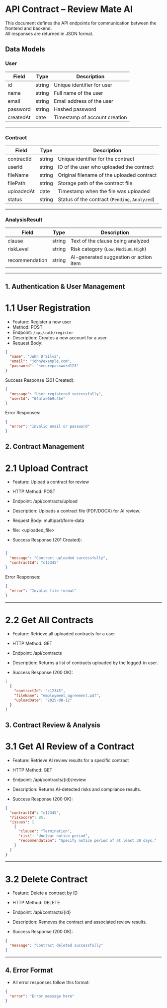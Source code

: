 # API Contract – Review Mate AI

This document defines the API endpoints for communication between the frontend and backend.  
All responses are returned in JSON format.


## Data Models

### User
| Field       | Type   | Description                  |
|-------------|--------|------------------------------|
| id          | string | Unique identifier for user   |
| name        | string | Full name of the user        |
| email       | string | Email address of the user    |
| password    | string | Hashed password              |
| createdAt   | date   | Timestamp of account creation |

---

### Contract
| Field        | Type   | Description                                     |
|--------------|--------|-------------------------------------------------|
| contractId   | string | Unique identifier for the contract              |
| userId       | string | ID of the user who uploaded the contract        |
| fileName     | string | Original filename of the uploaded contract      |
| filePath     | string | Storage path of the contract file               |
| uploadedAt   | date   | Timestamp when the file was uploaded            |
| status       | string | Status of the contract (`Pending`, `Analyzed`)  |

---

### AnalysisResult
| Field          | Type   | Description                                         |
|----------------|--------|-----------------------------------------------------|
| clause         | string | Text of the clause being analyzed                   |
| riskLevel      | string | Risk category (`Low`, `Medium`, `High`)              |
| recommendation | string | AI-generated suggestion or action item              |

---

## **1. Authentication & User Management**

# 1.1 User Registration
- Feature: Register a new user  
- Method: POST  
- Endpoint: `/api/auth/register`  
- Description: Creates a new account for a user.  
- Request Body:
```json
{
  "name": "John D'Silva",
  "email": "john@example.com",
  "password": "securepassword123"
}
```
Success Response (201 Created):

```json
{
  "message": "User registered successfully",
  "userId": "64afae6b9c45e"
}

```

Error Responses:

```json
{
  "error": "Invalid email or password"
}
```

## **2. Contract Management**

# 2.1 Upload Contract

- Feature: Upload a contract for review

- HTTP Method: POST

- Endpoint: /api/contracts/upload

- Description: Uploads a contract file (PDF/DOCX) for AI review.

- Request Body: multipart/form-data


- file: <uploaded_file>

- Success Response (201 Created):
```json

{
  "message": "Contract uploaded successfully",
  "contractId": "c12345"
}
```
Error Responses:

```json
{
  "error": "Invalid file format"
}

```
---

# 2.2 Get All Contracts

- Feature: Retrieve all uploaded contracts for a user

- HTTP Method: GET

- Endpoint: /api/contracts

- Description: Returns a list of contracts uploaded by the logged-in user.

- Success Response (200 OK):

```json
[
  {
    "contractId": "c12345",
    "fileName": "employment_agreement.pdf",
    "uploadDate": "2025-08-12"
  }
]


```

## **3. Contract Review & Analysis**

# 3.1 Get AI Review of a Contract

- Feature: Retrieve AI review results for a specific contract

- HTTP Method: GET

- Endpoint: /api/contracts/{id}/review

- Description: Returns AI-detected risks and compliance results.

- Success Response (200 OK):

```json
{
  "contractId": "c12345",
  "riskScore": 85,
  "issues": [
    {
      "clause": "Termination",
      "risk": "Unclear notice period",
      "recommendation": "Specify notice period of at least 30 days."
    }
  ]
}

```
---

# 3.2 Delete Contract

- Feature: Delete a contract by ID

- HTTP Method: DELETE

- Endpoint: /api/contracts/{id}

- Description: Removes the contract and associated review results.

- Success Response (200 OK):

```json
{
  "message": "Contract deleted successfully"
}
```

---

## **4. Error Format**

- All error responses follow this format:
```json
{
  "error": "Error message here"
}

```

